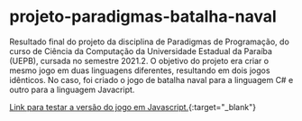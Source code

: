# projeto-paradigmas-batalha-naval

Resultado final do projeto da disciplina de Paradigmas de Programação, do curso de Ciência da Computação da Universidade Estadual da Paraíba (UEPB), cursada no semestre 2021.2. O objetivo do projeto era criar o mesmo jogo em duas linguagens diferentes, resultando em dois jogos idênticos. No caso, foi criado o jogo de batalha naval para a linguagem C# e outro para a linguagem Javacript.

[Link para testar a versão do jogo em Javascript.](http://computacao.gustavosilva.com.br/paradigmas/){:target="_blank"}